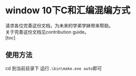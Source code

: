 # window 10下C和汇编混编方式
请求各位完善这份文档，为未来的学弟学妹带来帮助。  
关于完善这份文档见contribution guide。  
[toc]

## 使用方法

cd 到当前目录下
运行`.\bin\make.exe auto`即可
